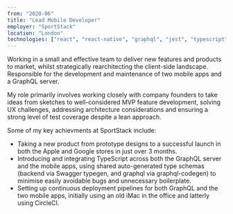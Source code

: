 ```yaml
---
from: "2020-06"
title: "Lead Mobile Developer"
employer: "SportStack"
location: "London"
technologies: ["react", "react-native", "graphql", "jest", "typescript", "styled-components"]
---
```


Working in a small and effective team to deliver new features and products to market, whilst strategically rearchitecting the client-side landscape. Responsible for the development and maintenance of two mobile apps and a GraphQL server. 

My role primarily involves working closely with company founders to take ideas from sketches to well-considered MVP feature development, solving UX challenges, addressing architecture considerations and ensuring a strong level of test coverage despite a lean approach.

Some of my key achievments at SportStack include:
- Taking a new product from prototype designs to a successful launch in both the Apple and Google stores in just over 3 months.
- Introducing and integrating TypeScript across both the GraphQL server and the mobile apps, using shared auto-generated type schemas (backend via Swagger typegen, and graphql via graphql-codegen) to minimise easily avoidable bugs and unnecessary boilerplate.
- Setting up continuous deployment pipelines for both GraphQL and the two mobile apps, initially using an old iMac in the office and latterly using CircleCI.

